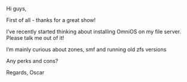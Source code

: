 
Hi guys,

First of all - thanks for a great show!

I’ve recently started thinking about installing OmniOS on my file server. Please talk me out of it!

I’m mainly curious about zones, smf and running old zfs versions 

Any perks and cons?

Regards,
Oscar
